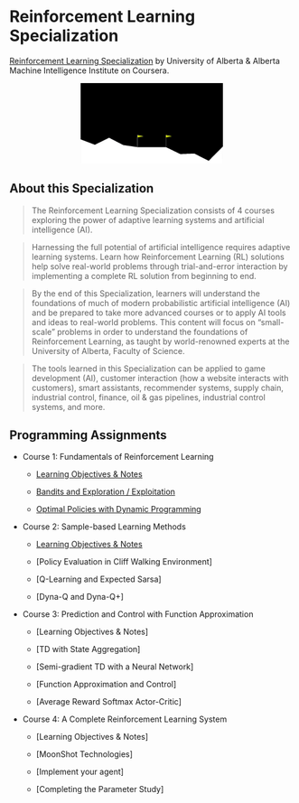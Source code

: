 # Reinforcement Learning Specialization

[Reinforcement Learning Specialization](https://www.coursera.org/specializations/reinforcement-learning) by University of Alberta & Alberta Machine Intelligence Institute on Coursera.

<p align="center"><img width="50%" src="lunar_lander.gif" /></p>

## About this Specialization

> The Reinforcement Learning Specialization consists of 4 courses exploring the power of adaptive learning systems and artificial intelligence (AI).

> Harnessing the full potential of artificial intelligence requires adaptive learning systems. Learn how Reinforcement Learning (RL) solutions help solve real-world problems through trial-and-error interaction by implementing a complete RL solution from beginning to end.

> By the end of this Specialization, learners will understand the foundations of much of modern probabilistic artificial intelligence (AI) and be prepared to take more advanced courses or to apply AI tools and ideas to real-world problems. This content will focus on “small-scale” problems in order to understand the foundations of Reinforcement Learning, as taught by world-renowned experts at the University of Alberta, Faculty of Science.

> The tools learned in this Specialization can be applied to game development (AI), customer interaction (how a website interacts with customers), smart assistants, recommender systems, supply chain, industrial control, finance, oil & gas pipelines, industrial control systems, and more.

## Programming Assignments

- Course 1: Fundamentals of Reinforcement Learning

  - [Learning Objectives & Notes](https://github.com/threethousandmonkeys/Reinforcement-Learning-Specialization/tree/master/Fundamentals-of-Reinforcement-Learning/Notes)

  - [Bandits and Exploration / Exploitation](https://github.com/threethousandmonkeys/Reinforcement-Learning-Specialization/blob/master/Fundamentals-of-Reinforcement-Learning/C1M1_Assignment1.ipynb)
  
  - [Optimal Policies with Dynamic Programming](https://github.com/threethousandmonkeys/Reinforcement-Learning-Specialization/blob/master/Fundamentals-of-Reinforcement-Learning/C1M4_Assignment2.ipynb)

- Course 2: Sample-based Learning Methods

  - [Learning Objectives & Notes]()
  
  - [Policy Evaluation in Cliff Walking Environment]
  
  - [Q-Learning and Expected Sarsa]
  
  - [Dyna-Q and Dyna-Q+]

- Course 3: Prediction and Control with Function Approximation

  - [Learning Objectives & Notes]
  
  - [TD with State Aggregation]
  
  - [Semi-gradient TD with a Neural Network]
  
  - [Function Approximation and Control]
  
  - [Average Reward Softmax Actor-Critic]

- Course 4: A Complete Reinforcement Learning System

  - [Learning Objectives & Notes]
  
  - [MoonShot Technologies]

  - [Implement your agent]
  
  - [Completing the Parameter Study]
  
